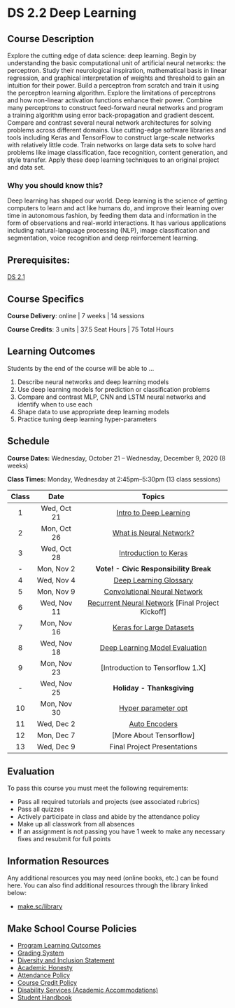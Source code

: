# DS 2.2 Deep Learning

## Course Description

Explore the cutting edge of data science: deep learning. Begin by understanding the basic computational unit of artificial neural networks: the perceptron. Study their neurological inspiration, mathematical basis in linear regression, and graphical interpretation of weights and threshold to gain an intuition for their power. Build a perceptron from scratch and train it using the perceptron learning algorithm. Explore the limitations of perceptrons and how non-linear activation functions enhance their power. Combine many perceptrons to construct feed-forward neural networks and program a training algorithm using error back-propagation and gradient descent. Compare and contrast several neural network architectures for solving problems across different domains. Use cutting-edge software libraries and tools including Keras and TensorFlow to construct large-scale networks with relatively little code. Train networks on large data sets to solve hard problems like image classification, face recognition, content generation, and style transfer. Apply these deep learning techniques to an original project and data set.

### Why you should know this?

Deep learning has shaped our world. Deep learning is the science of getting computers to learn and act like humans do, and improve their learning over time in autonomous fashion, by feeding them data and information in the form of observations and real-world interactions. It has various applications including natural-language processing (NLP), image classification and segmentation, voice recognition and deep reinforcement learning.

## Prerequisites:  

[DS 2.1](https://github.com/Make-School-Courses/DS-2.1-Machine-Learning)

## Course Specifics

**Course Delivery**: online | 7 weeks | 14 sessions

**Course Credits**: 3 units | 37.5 Seat Hours | 75 Total Hours

## Learning Outcomes

Students by the end of the course will be able to ...

1. Describe neural networks and deep learning models
1. Use deep learning models for prediction or classification problems
1. Compare and contrast MLP, CNN and LSTM neural networks and identify when to use each
1. Shape data to use appropriate deep learning models
1. Practice tuning deep learning hyper-parameters

## Schedule

**Course Dates:** Wednesday, October 21 – Wednesday, December 9, 2020 (8 weeks)

**Class Times:** Monday, Wednesday at 2:45pm–5:30pm (13 class sessions)

| Class |          Date          |                 Topics                  |
|:-----:|:----------------------:|:---------------------------------------:|
|  1 |  Wed, Oct 21               | [Intro to Deep Learning] |
|  2 |  Mon, Oct 26               | [What is Neural Network?] |
|  3 |  Wed, Oct 28               | [Introduction to Keras]  | Quiz 1
|  - |  Mon, Nov 2              | **Vote! - Civic Responsibility Break** |
|  4 |  Wed, Nov 4               | [Deep Learning Glossary] | Due: HW 1
|  5 |  Mon, Nov 9               | [Convolutional Neural Network] |
|  6 |  Wed, Nov 11               | [Recurrent Neural Network] [Final Project Kickoff] |
|  7 |  Mon, Nov 16              | [Keras for Large Datasets] | Quiz 2
|  8 |  Wed, Nov 18              | [Deep Learning Model Evaluation] | Due: HW 2
|  9 |  Mon, Nov 23              | [Introduction to Tensorflow 1.X] | Due: Project Proposals
|  - |  Wed, Nov 25               | **Holiday - Thanksgiving** |
| 10 |  Mon, Nov 30              | [Hyper parameter opt] | Due: HW 3
| 11 |  Wed, Dec 2              | [Auto Encoders] | Quiz 3
| 12 |  Mon, Dec 7              | [More About Tensorflow]|
| 13 |  Wed, Dec 9                | Final Project Presentations | Due: Final Project


[Intro to Deep Learning]:https://docs.google.com/presentation/d/1vxQ_R8-gEtR896EoC1_ObSKoWJZje40H8wcXzdltjpo/edit#slide=id.g9e8c78a5a9_0_81
[Array and matrix manipulation]:Lessons/Arrayandmatrixmanipulation.md
[What is Neural Network?]: Lessons/WhatisNeuralNetwork.md
[Introduction to Keras]: Lessons/IntroductiontoKeras.md
[Deep Learning Glossary]: Lessons/DeepLearningGlossary.md
[Convolutional Neural Network]: Lessons/ConvolutionalNeuralNetwork.md
[Recurrent Neural Network]: Lessons/RecurrentNeuralNetwork.md
[Keras for Large Datasets]:Lessons/KerasforLargeDatasets.md
[Deep Learning Model Evaluation]: Lessons/DeepLearningModelEvaluation.md
[Introduction to Tensorflow]: Lessons/IntroductiontoTensorflow.md
[Hyper parameter opt]: Lessons/Hyperparameteropt.md
[Auto Encoders]: Lessons/AutoEncoders.md


## Evaluation

To pass this course you must meet the following requirements:

- Pass all required tutorials and projects (see associated rubrics)
- Pass all quizzes
- Actively participate in class and abide by the attendance policy
- Make up all classwork from all absences
- If an assignment is not passing you have 1 week to make any necessary fixes and resubmit for full points

##  Information Resources

Any additional resources you may need (online books, etc.) can be found here. You can also find additional resources through the library linked below:

- [make.sc/library](http://make.sc/library)

## Make School Course Policies

- [Program Learning Outcomes](https://make.sc/program-learning-outcomes)
- [Grading System](https://make.sc/grading-system)
- [Diversity and Inclusion Statement](https://make.sc/diversity-and-inclusion-statement)
- [Academic Honesty](https://make.sc/academic-honesty-policy)
- [Attendance Policy](https://make.sc/attendance-policy)
- [Course Credit Policy](https://make.sc/course-credit-policy)
- [Disability Services (Academic Accommodations)](https://make.sc/disability-services)
- [Student Handbook](https://make.sc/student-handbook)
